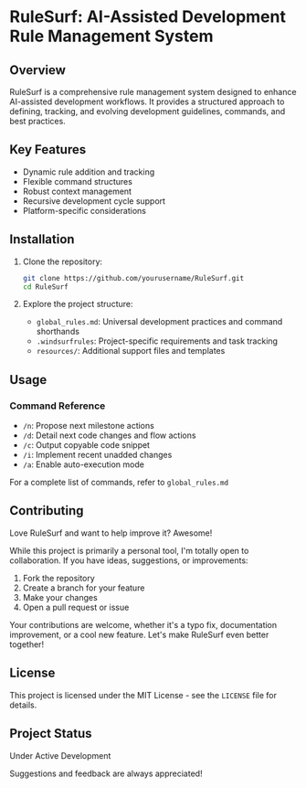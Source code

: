 # RuleSurf: AI-Assisted Development Rule Management System

## Overview

RuleSurf is a comprehensive rule management system designed to enhance AI-assisted development workflows. It provides a structured approach to defining, tracking, and evolving development guidelines, commands, and best practices.

## Key Features

- Dynamic rule addition and tracking
- Flexible command structures
- Robust context management
- Recursive development cycle support
- Platform-specific considerations

## Installation

1. Clone the repository:
   ```bash
   git clone https://github.com/yourusername/RuleSurf.git
   cd RuleSurf
   ```

2. Explore the project structure:
   - `global_rules.md`: Universal development practices and command shorthands
   - `.windsurfrules`: Project-specific requirements and task tracking
   - `resources/`: Additional support files and templates

## Usage

### Command Reference

- `/n`: Propose next milestone actions
- `/d`: Detail next code changes and flow actions
- `/c`: Output copyable code snippet
- `/i`: Implement recent unadded changes
- `/a`: Enable auto-execution mode

For a complete list of commands, refer to `global_rules.md`

## Contributing

Love RuleSurf and want to help improve it? Awesome! 

While this project is primarily a personal tool, I'm totally open to collaboration. If you have ideas, suggestions, or improvements:

1. Fork the repository
2. Create a branch for your feature
3. Make your changes
4. Open a pull request or issue

Your contributions are welcome, whether it's a typo fix, documentation improvement, or a cool new feature. Let's make RuleSurf even better together!

## License

This project is licensed under the MIT License - see the `LICENSE` file for details.

## Project Status

 Under Active Development 

Suggestions and feedback are always appreciated!
